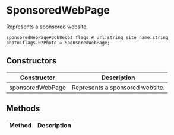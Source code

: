 # SponsoredWebPage
Represents a sponsored website.

```
sponsoredWebPage#3db8ec63 flags:# url:string site_name:string photo:flags.0?Photo = SponsoredWebPage;
```

## Constructors
| Constructor | Description |
| ---- | ----------- |
| sponsoredWebPage | Represents a sponsored website. |


## Methods
| Method | Description |
| ---- | ----------- |


